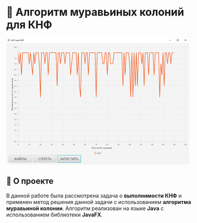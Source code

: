 # 🐜 Алгоритм муравьиных колоний для КНФ

![Пример работы](./images/graphic.png)

## 📖 О проекте

В данной работе была рассмотрена задача о **выполнимости КНФ** и применен метод решения данной задачи с использованием **алгоритма муравьиной колонии**.
Алгоритм реализован на языке **Java** с использованием библиотеки **JavaFX**.

